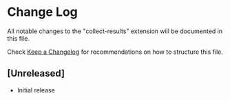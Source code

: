 # Change Log

All notable changes to the "collect-results" extension will be documented in this file.

Check [Keep a Changelog](http://keepachangelog.com/) for recommendations on how to structure this file.

## [Unreleased]

- Initial release